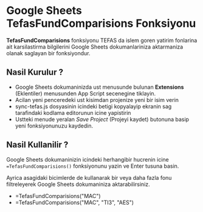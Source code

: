 # Google Sheets TefasFundComparisions Fonksiyonu

**TefasFundComparisions** fonksiyonu TEFAS da islem goren yatirim fonlarina ait karsilastirma bilgilerini Google Sheets dokumanlariniza aktarmaniza olanak saglayan bir fonksiyondur.

## Nasil Kurulur ?

* Google Sheets dokumaninizda ust menusunde bulunan **Extensions**  (Eklentiler) menusunden App Script secenegine tiklayin.
* Acilan yeni penceredeki ust kisimdan projenize yeni bir isim verin
* sync-tefas.js dosyasinin icindeki betigi kopyalayip ekranin sag tarafindaki kodlama editorunun icine yapistirin
* Ustteki menude yeralan *Save Project* (Projeyi kaydet) butonuna basip yeni fonksiyonunuzu kaydedin.

## Nasil Kullanilir ?

Google Sheets dokumaninizin icindeki herhangibir hucrenin icine `=TefasFundComparisions()` fonksiyonunu yazin ve Enter tusuna basin.

Ayrica asagidaki bicimlerde de kullanarak bir veya daha fazla fonu filtreleyerek Google Sheets dokumaniniza aktarabilirsiniz.

* =TefasFundComparisions("MAC")
* =TefasFundComparisions("MAC", "TI3", "AES")

